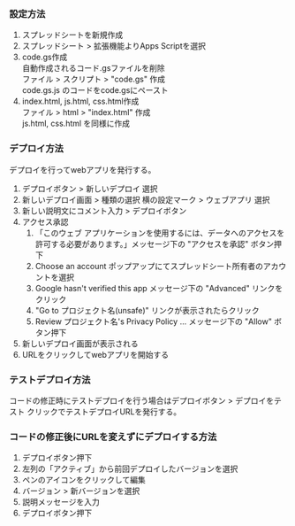 ### 設定方法
1. スプレッドシートを新規作成  
2. スプレッドシート > 拡張機能よりApps Scriptを選択  
3. code.gs作成  
自動作成されるコード.gsファイルを削除  
ファイル > スクリプト > "code.gs" 作成  
code.gs.js のコードをcode.gsにペースト  
4. index.html, js.html, css.html作成  
ファイル > html > "index.html" 作成  
js.html, css.html を同様に作成  

### デプロイ方法
デプロイを行ってwebアプリを発行する。  
1. デプロイボタン > 新しいデプロイ 選択
2. 新しいデプロイ画面 > 種類の選択 横の設定マーク > ウェブアプリ 選択
3. 新しい説明文にコメント入力 > デプロイボタン
4. アクセス承認  
    1. 「このウェブ アプリケーションを使用するには、データへのアクセスを許可する必要があります。」メッセージ下の "アクセスを承認" ボタン押下  
    2. Choose an account ポップアップにてスプレッドシート所有者のアカウントを選択  
    3. Google hasn't verified this app メッセージ下の "Advanced" リンクをクリック
    4. "Go to プロジェクト名(unsafe)" リンクが表示されたらクリック
    5. Review プロジェクト名's Privacy Policy ... メッセージ下の "Allow" ボタン押下
5. 新しいデプロイ画面が表示される  
6. URLをクリックしてwebアプリを開始する  

### テストデプロイ方法  
コードの修正時にテストデプロイを行う場合はデプロイボタン > デプロイをテスト クリックでテストデプロイURLを発行する。  

### コードの修正後にURLを変えずにデプロイする方法
1. デプロイボタン押下
2. 左列の「アクティブ」から前回デプロイしたバージョンを選択
3. ペンのアイコンをクリックして編集
4. バージョン > 新バージョンを選択
5. 説明メッセージを入力
6. デプロイボタン押下  
